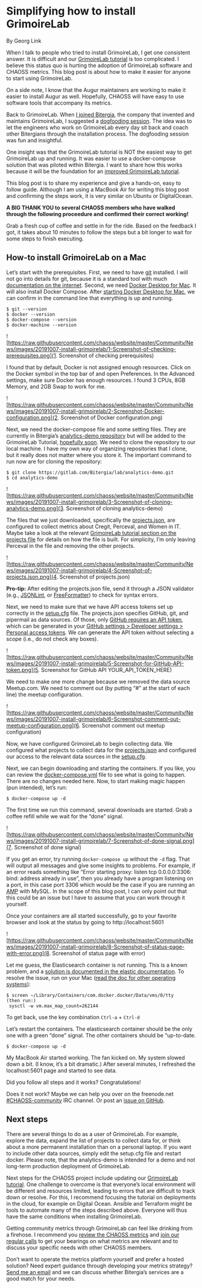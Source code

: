 # Simplifying how to install GrimoireLab

By Georg Link

When I talk to people who tried to install GrimoireLab, I get one consistent answer. It is difficult and our [GrimoireLab tutorial](https://chaoss.github.io/grimoirelab-tutorial/) is too complicated. I believe this status quo is hurting the adoption of GrimoireLab software and CHAOSS metrics. This blog post is about how to make it easier for anyone to start using GrimoireLab. 

On a side note, I know that the Augur maintainers are working to make it easier to install Augur as well. Hopefully, CHAOSS will have easy to use software tools that accompany its metrics.

Back to GrimoireLab. When [I joined Bitergia](https://blog.bitergia.com/2019/08/29/georg-a-new-bitergian-joins-the-nest/), the company that invented and maintains GrimoireLab, I suggested a [dogfooding session](https://blog.bitergia.com/2019/10/10/dogfooding-grimoirelab/). The idea was to let the engineers who work on GrimoireLab every day sit back and coach other Bitergians through the installation process. The dogfooding session was fun and insightful.

One insight was that the GrimoireLab tutorial is NOT the easiest way to get GrimoireLab up and running. It was easier to use a docker-compose solution that was piloted within Bitergia. I want to share how this works because it will be the foundation for an [improved GrimoireLab tutorial](https://github.com/chaoss/grimoirelab-tutorial/issues/91).

This blog post is to share my experience and give a hands-on, easy to follow guide. Although I am using a MacBook Air for writing this blog post and confirming the steps work, it is very similar on Ubuntu or DigitalOcean. 

**A BIG THANK YOU to several CHAOSS members who have walked through the following proceedure and confirmed their correct working!**

Grab a fresh cup of coffee and settle in for the ride. Based on the feedback I got, it takes about 10 minutes to follow the steps but a bit longer to wait for some steps to finish executing.

## How-to install GrimoireLab on a Mac

Let’s start with the prerequisites. First, we need to have [git](https://git-scm.com/) installed. I will not go into details for git, because it is a standard tool with much [documentation on the internet](https://www.google.com/search?q=how+to+install+git). Second, we need [Docker Desktop for Mac](https://hub.docker.com/editions/community/docker-ce-desktop-mac). It will also install Docker Compose. After [starting Docker Desktop for Mac](https://docs.docker.com/docker-for-mac/install/), we can confirm in the command line that everything is up and running.

```
$ git --version
$ docker --version
$ docker-compose --version
$ docker-machine --version
```


![https://raw.githubusercontent.com/chaoss/website/master/Community/News/images/20191007-install-grimoirelab/1-Screenshot-of-checking-prerequisites.png](1. Screenshot of checking prerequisites)

I found that by default, Docker is not assigned enough resources. Click on the Docker symbol in the top bar of and open Preferences. In the Advanced settings, make sure Docker has enough resources. I found 3 CPUs, 8GB Memory, and 2GB Swap to work for me.


![https://raw.githubusercontent.com/chaoss/website/master/Community/News/images/20191007-install-grimoirelab/2-Screenshot-Docker-configuration.png](2. Screenshot of Docker configuration.png)

Next, we need the docker-compose file and some setting files. They are currently in Bitergia’s [analytics-demo repository](https://gitlab.com/Bitergia/lab/analytics-demo) but will be added to the GrimoireLab Tutorial, [hopefully soon](https://github.com/chaoss/grimoirelab-tutorial/issues/91). We need to clone the repository to our local machine. I have my own way of organizing repositories that I clone, but it really does not matter where you store it. The important command to run now are for cloning the repository:

```
$ git clone https://gitlab.com/Bitergia/lab/analytics-demo.git
$ cd analytics-demo 
```


![https://raw.githubusercontent.com/chaoss/website/master/Community/News/images/20191007-install-grimoirelab/3-Screenshot-of-cloning-analytics-demo.png](3. Screenshot of cloning analytics-demo)


The files that we just downloaded, specifically the [projects.json](https://gitlab.com/Bitergia/lab/analytics-demo/blob/master/projects.json), are configured to collect metrics about Cregit, Perceval, and Women in IT. Maybe take a look at the relevant [GrimoireLab tutorial section on the projects file](https://chaoss.github.io/grimoirelab-tutorial/sirmordred/projects.html) for details on how the file is built. For simplicity, I’m only leaving Perceval in the file and removing the other projects. 


![https://raw.githubusercontent.com/chaoss/website/master/Community/News/images/20191007-install-grimoirelab/4-Screenshot-of-projects.json.png](4. Screenshot of projects.json)


**Pro-tip:** After editing the projects.json file, send it through a JSON validator (e.g., [JSONLint](https://jsonlint.com/), or [FreeFormatter](https://www.freeformatter.com/json-validator.html)) to check for syntax errors. 

Next, we need to make sure that we have API access tokens set up correctly in the [setup.cfg](https://gitlab.com/Bitergia/lab/analytics-demo/blob/master/setup.cfg) file. The projects.json specifies GitHub, git, and pipermail as data sources. Of those, only [GitHub requires an API token](https://help.github.com/en/articles/creating-a-personal-access-token-for-the-command-line#creating-a-token), which can be generated in your [GitHub settings > Developer settings > Personal access tokens](https://github.com/settings/tokens). We can generate the API token without selecting a scope (i.e., do not check any boxes).


![https://raw.githubusercontent.com/chaoss/website/master/Community/News/images/20191007-install-grimoirelab/5-Screenshot-for-GitHub-API-token.png](5. Screenshot for GitHub API YOUR_API_TOKEN_HERE)

We need to make one more change because we removed the data source Meetup.com. We need to comment out (by putting “#” at the start of each line) the meetup configuration.


![https://raw.githubusercontent.com/chaoss/website/master/Community/News/images/20191007-install-grimoirelab/6-Screenshot-comment-out-meetup-configuration.png](6. Screenshot comment out meetup configuration)

Now, we have configured GrimoireLab to begin collecting data. We configured what projects to collect data for the [projects.json](https://gitlab.com/Bitergia/lab/analytics-demo/blob/master/projects.json) and configured our access to the relevant data sources in the [setup.cfg](https://gitlab.com/Bitergia/lab/analytics-demo/blob/master/setup.cfg).

Next, we can begin downloading and starting the containers. If you like, you can review the [docker-compose.yml](https://gitlab.com/Bitergia/lab/analytics-demo/blob/master/docker-compose.yml) file to see what is going to happen. There are no changes needed here. Now, to start making magic happen (pun intended), let’s run:

```
$ docker-compose up -d
```

The first time we run this command, several downloads are started. Grab a coffee refill while we wait for the “done” signal.


![https://raw.githubusercontent.com/chaoss/website/master/Community/News/images/20191007-install-grimoirelab/7-Screenshot-of-done-signal.png](7. Screenshot of done signal)


If you get an error, try running `docker-compose up` without the `-d` flag. That will output all messages and give some insights to problems. For example, if an error reads something like “Error starting proxy: listen tcp 0.0.0.0:3306: bind: address already in use”, then you already have a program listening on a port, in this case port 3306 which would be the case if you are running an [AMP](https://en.wikipedia.org/wiki/List_of_Apache%E2%80%93MySQL%E2%80%93PHP_packages) with MySQL. In the scope of this blog post, I can only point out that this could be an issue but I have to assume that you can work through it yourself.

Once your containers are all started successfully, go to your favorite browser and look at the status by going to http://localhost:5601 


![https://raw.githubusercontent.com/chaoss/website/master/Community/News/images/20191007-install-grimoirelab/8-Screenshot-of-status-page-with-error.png](8. Screenshot of status page with error)

Let me guess, the Elasticsearch container is not running. This is a known problem, and a [solution is documented in the elastic documentation](https://www.elastic.co/guide/en/elasticsearch/reference/current/docker.html#docker-cli-run-prod-mode). To resolve the issue, run on your Mac ([read the doc for other operating systems](https://www.elastic.co/guide/en/elasticsearch/reference/current/docker.html#docker-cli-run-prod-mode)):

```
$ screen ~/Library/Containers/com.docker.docker/Data/vms/0/tty
(then run:)
 sysctl -w vm.max_map_count=262144
```

To get back, use the key combination `Ctrl-a` + `Ctrl-d`

Let’s restart the containers. The elasticsearch container should be the only one with a green “done” signal. The other containers should be “up-to-date.

```
$ docker-compose up -d
```

My MacBook Air started working. The fan kicked on. My system slowed down a bit. (I know, it’s a bit dramatic.) After several minutes, I refreshed the localhost:5601 page and started to see data.

Did you follow all steps and it works? Congratulations!

Does it not work? Maybe we can help you over on the freenode.net [#CHAOSS-community](https://webchat.freenode.net/?channel=#CHAOSS-community) IRC channel. Or post an [issue on GitHub](https://github.com/chaoss/grimoirelab/issues).

## Next steps 

There are several things to do as a user of GrimoireLab. For example, explore the data, expand the list of projects to collect data for, or think about a more permanent installation than on a personal laptop. If you want to include other data sources, simply edit the setup.cfg file and restart docker. Please note, that the analytics-demo is intended for a demo and not long-term production deployment of GrimoireLab.

Next steps for the CHAOSS project include updating our [GrimoireLab tutorial](https://chaoss.github.io/grimoirelab-tutorial/). One challenge to overcome is that everyone’s local environment will be different and resources limited, leading to errors that are difficult to track down or resolve. For this, I recommend focusing the tutorial on deployments in the cloud, for example on Digital Ocean. Ansible and Terraform might be tools to automate many of the steps described above. Everyone will thus have the same conditions when installing GrimoireLab.

Getting community metrics through GrimoireLab can feel like drinking from a firehose. I recommend you [review the CHAOSS metrics](https://chaoss.community/metrics/) and [join our regular calls](https://chaoss.github.io/grimoirelab-tutorial/) to get your bearings on what metrics are relevant and to discuss your specific needs with other CHAOSS members.

Don’t want to operate the metrics platform yourself and prefer a hosted solution? Need expert guidance through developing your metrics strategy? [Send me an email](mailto:georglink@bitergia.com) and we can discuss whether Bitergia’s services are a good match for your needs.
